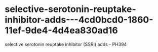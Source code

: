 # selective-serotonin-reuptake-inhibitor-adds---4cd0bcd0-1860-11ef-9de4-4d4ea830ad16
selective serotonin reuptake inhibitor (SSRI) adds - PH394
